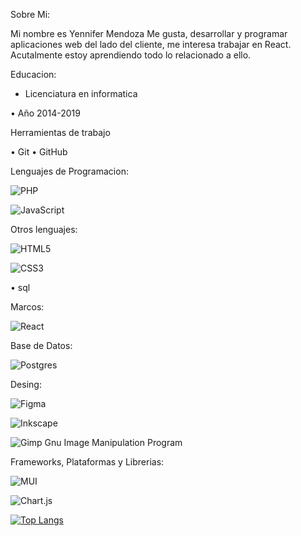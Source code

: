  Sobre Mi:
 
 Mi nombre es Yennifer Mendoza Me gusta, desarrollar  y programar aplicaciones web del lado del cliente, me interesa trabajar
 en React. Acutalmente estoy aprendiendo todo lo relacionado a ello. 
 
Educacion:

- Licenciatura en informatica 


•	Año 2014-2019

Herramientas de trabajo


•	Git
•	GitHub

Lenguajes de Programacion:

![PHP](https://img.shields.io/badge/php-%23777BB4.svg?style=for-the-badge&logo=php&logoColor=white)

![JavaScript](https://img.shields.io/badge/javascript-%23323330.svg?style=for-the-badge&logo=javascript&logoColor=%23F7DF1E)

Otros lenguajes:


![HTML5](https://img.shields.io/badge/html5-%23E34F26.svg?style=for-the-badge&logo=html5&logoColor=white)

![CSS3](https://img.shields.io/badge/css3-%231572B6.svg?style=for-the-badge&logo=css3&logoColor=white)

•	sql

Marcos:

![React](https://img.shields.io/badge/react-%2320232a.svg?style=for-the-badge&logo=react&logoColor=%2361DAFB)

Base de Datos:

![Postgres](https://img.shields.io/badge/postgres-%23316192.svg?style=for-the-badge&logo=postgresql&logoColor=white)


Desing:

![Figma](https://img.shields.io/badge/figma-%23F24E1E.svg?style=for-the-badge&logo=figma&logoColor=white)

![Inkscape](https://img.shields.io/badge/Inkscape-e0e0e0?style=for-the-badge&logo=inkscape&logoColor=080A13)

![Gimp Gnu Image Manipulation Program](https://img.shields.io/badge/Gimp-657D8B?style=for-the-badge&logo=gimp&logoColor=FFFFFF)


Frameworks, Plataformas y Librerias:

![MUI](https://img.shields.io/badge/MUI-%230081CB.svg?style=for-the-badge&logo=mui&logoColor=white)

![Chart.js](https://img.shields.io/badge/chart.js-F5788D.svg?style=for-the-badge&logo=chart.js&logoColor=white)


[![Top Langs](https://github-readme-stats.vercel.app/api/top-langs/?username=anuraghazra&layout=compact)](https://github.com/anuraghazra/github-readme-stats)


<!---
YenniferMG/YenniferMG is a ✨ special ✨ repository because its `README.md` (this file) appears on your GitHub profile.
You can click the Preview link to take a look at your changes.
--->

